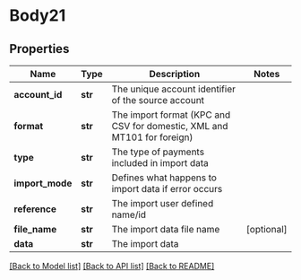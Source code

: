 # Body21

## Properties
Name | Type | Description | Notes
------------ | ------------- | ------------- | -------------
**account_id** | **str** | The unique account identifier of the source account | 
**format** | **str** | The import format (KPC and CSV for domestic, XML and MT101 for foreign) | 
**type** | **str** | The type of payments included in import data | 
**import_mode** | **str** | Defines what happens to import data if error occurs | 
**reference** | **str** | The import user defined name/id | 
**file_name** | **str** | The import data file name | [optional] 
**data** | **str** | The import data | 

[[Back to Model list]](../README.md#documentation-for-models) [[Back to API list]](../README.md#documentation-for-api-endpoints) [[Back to README]](../README.md)



